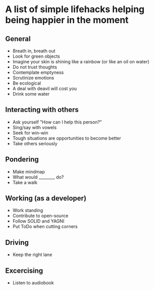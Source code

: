 # A list of simple lifehacks helping being happier in the moment

## General
* Breath in, breath out
* Look for green objects
* Imagine your skin is shining like a rainbow (or like an oil on water)
* Do not trust thoughts
* Contemplate emptyness
* Scrutinize emotions
* Be ecological
* A deal with deavil will cost you
* Drink some water

## Interacting with others
* Ask yourself "How can I help this person?"
* Sing/say with vowels
* Seek for win-win
* Tough situations are opportunities to become better
* Take others seriously

## Pondering
* Make mindmap
* What would ________ do?
* Take a walk

## Working (as a developer)
* Work standing
* Contribute to open-source
* Follow SOLID and YAGNI
* Put ToDo when cutting corners

## Driving
* Keep the right lane

## Excercising
* Listen to audiobook
